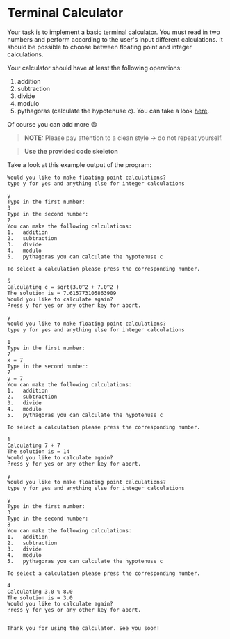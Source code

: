 # Terminal Calculator
Your task is to implement a basic terminal calculator. You must read in two numbers and perform according to the user's input different calculations.
It should be possible to choose between floating point and integer calculations.

Your calculator should have at least the following operations:

1.   addition
2.   subtraction
3.   divide
4.   modulo
5.   pythagoras (calculate the hypotenuse c). You can take a look [here](https://de.wikipedia.org/wiki/Satz_des_Pythagoras).

Of course you can add more :smile:

> **NOTE:** Please pay attention to a clean style &#x2192; do not repeat yourself.

> **Use the provided code skeleton**

Take a look at this example output of the program:

~~~
Would you like to make floating point calculations?
type y for yes and anything else for integer calculations

y
Type in the first number: 
3
Type in the second number: 
7
You can make the following calculations:
1.   addition
2.   subtraction
3.   divide
4.   modulo
5.   pythagoras you can calculate the hypotenuse c

To select a calculation please press the corresponding number.

5
Calculating c = sqrt(3.0^2 + 7.0^2 )
The solution is = 7.615773105863909
Would you like to calculate again?
Press y for yes or any other key for abort.

y
Would you like to make floating point calculations?
type y for yes and anything else for integer calculations

1
Type in the first number: 
7
x = 7
Type in the second number: 
7
y = 7
You can make the following calculations:
1.   addition
2.   subtraction
3.   divide
4.   modulo
5.   pythagoras you can calculate the hypotenuse c

To select a calculation please press the corresponding number.

1
Calculating 7 + 7
The solution is = 14
Would you like to calculate again?
Press y for yes or any other key for abort.

y
Would you like to make floating point calculations?
type y for yes and anything else for integer calculations

y
Type in the first number: 
3
Type in the second number: 
8
You can make the following calculations:
1.   addition
2.   subtraction
3.   divide
4.   modulo
5.   pythagoras you can calculate the hypotenuse c

To select a calculation please press the corresponding number.

4
Calculating 3.0 % 8.0
The solution is = 3.0
Would you like to calculate again?
Press y for yes or any other key for abort.


Thank you for using the calculator. See you soon!
~~~

